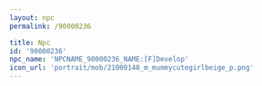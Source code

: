 ```yaml
---
layout: npc
permalink: /90000236

title: Npc
id: '90000236'
npc_name: 'NPCNAME_90000236_NAME:[F]Develop'
icon_url: 'portrait/mob/21000140_m_mummycutegirlbeige_p.png'
---
```

